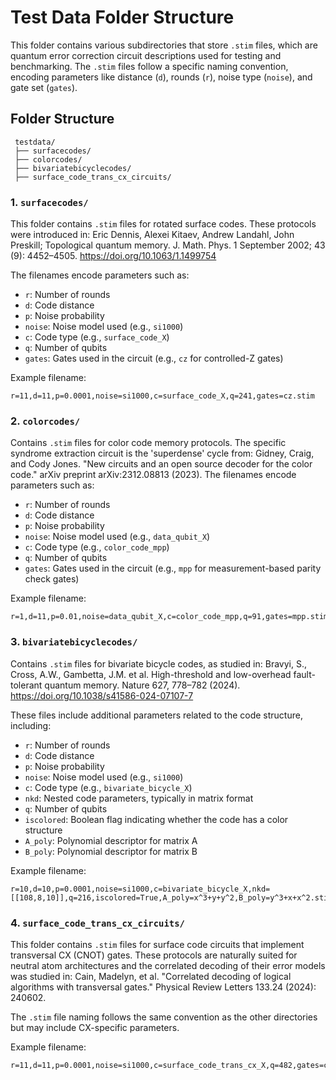 # Test Data Folder Structure

This folder contains various subdirectories that store `.stim` files, which are quantum error correction circuit descriptions used for testing and benchmarking. The `.stim` files follow a specific naming convention, encoding parameters like distance (`d`), rounds (`r`), noise type (`noise`), and gate set (`gates`).

## Folder Structure

```
 testdata/
 ├── surfacecodes/
 ├── colorcodes/
 ├── bivariatebicyclecodes/
 ├── surface_code_trans_cx_circuits/
```

### 1. `surfacecodes/`
This folder contains `.stim` files for rotated surface codes. These protocols were introduced in:
Eric Dennis, Alexei Kitaev, Andrew Landahl, John Preskill; Topological quantum memory. J. Math. Phys. 1 September 2002; 43 (9): 4452–4505. https://doi.org/10.1063/1.1499754

The filenames encode parameters such as:
- `r`: Number of rounds
- `d`: Code distance
- `p`: Noise probability
- `noise`: Noise model used (e.g., `si1000`)
- `c`: Code type (e.g., `surface_code_X`)
- `q`: Number of qubits
- `gates`: Gates used in the circuit (e.g., `cz` for controlled-Z gates)

Example filename:
```
r=11,d=11,p=0.0001,noise=si1000,c=surface_code_X,q=241,gates=cz.stim
```

### 2. `colorcodes/`
Contains `.stim` files for color code memory protocols. The specific syndrome extraction circuit is the 'superdense' cycle from:
Gidney, Craig, and Cody Jones. "New circuits and an open source decoder for the color code." arXiv preprint arXiv:2312.08813 (2023).
The filenames encode parameters such as:
- `r`: Number of rounds
- `d`: Code distance
- `p`: Noise probability
- `noise`: Noise model used (e.g., `data_qubit_X`)
- `c`: Code type (e.g., `color_code_mpp`)
- `q`: Number of qubits
- `gates`: Gates used in the circuit (e.g., `mpp` for measurement-based parity check gates)

Example filename:
```
r=1,d=11,p=0.01,noise=data_qubit_X,c=color_code_mpp,q=91,gates=mpp.stim
```

### 3. `bivariatebicyclecodes/`
Contains `.stim` files for bivariate bicycle codes, as studied in:
Bravyi, S., Cross, A.W., Gambetta, J.M. et al. High-threshold and low-overhead fault-tolerant quantum memory. Nature 627, 778–782 (2024). https://doi.org/10.1038/s41586-024-07107-7

These files include additional parameters related to the code structure, including:
- `r`: Number of rounds
- `d`: Code distance
- `p`: Noise probability
- `noise`: Noise model used (e.g., `si1000`)
- `c`: Code type (e.g., `bivariate_bicycle_X`)
- `nkd`: Nested code parameters, typically in matrix format
- `q`: Number of qubits
- `iscolored`: Boolean flag indicating whether the code has a color structure
- `A_poly`: Polynomial descriptor for matrix A
- `B_poly`: Polynomial descriptor for matrix B

Example filename:
```
r=10,d=10,p=0.0001,noise=si1000,c=bivariate_bicycle_X,nkd=[[108,8,10]],q=216,iscolored=True,A_poly=x^3+y+y^2,B_poly=y^3+x+x^2.stim
```

### 4. `surface_code_trans_cx_circuits/`
This folder contains `.stim` files for surface code circuits that implement transversal CX (CNOT) gates. These protocols are naturally suited for neutral atom architectures and the correlated decoding of their error models was studied in:
Cain, Madelyn, et al. "Correlated decoding of logical algorithms with transversal gates." Physical Review Letters 133.24 (2024): 240602.

The `.stim` file naming follows the same convention as the other directories but may include CX-specific parameters.

Example filename:
```
r=11,d=11,p=0.0001,noise=si1000,c=surface_code_trans_cx_X,q=482,gates=cz.stim
```